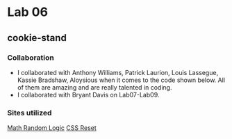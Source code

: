 # Lab 06

## cookie-stand

### Collaboration
- I collaborated with Anthony Williams, Patrick Laurion, Louis Lassegue, Kassie Bradshaw, Aloysious when it comes to the code shown below. All of them are amazing and are really talented in coding.
- I collaborated with Bryant Davis on Lab07-Lab09.

### Sites utilized

[Math Random Logic](https://developer.mozilla.org/en-US/docs/Web/JavaScript/Reference/Global_Objects/Math/random)
[CSS Reset](https://meyerweb.com/eric/tools/css/reset/)